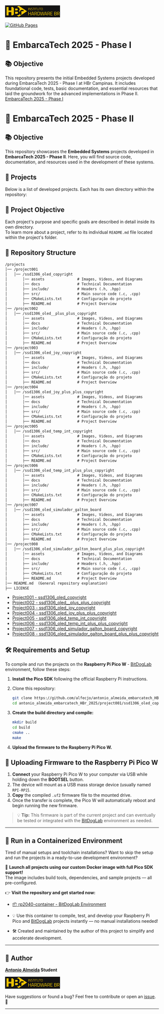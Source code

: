 [![HBr](./hbr.jpg)](https://hardware.org.br/)

[![GitHub Pages](https://img.shields.io/badge/GitHub-Pages-blue?logo=github)](https://alfecjo.github.io/antonio_almeida_embarcatech_HBr_2025/)

# 🚀 EmbarcaTech 2025 - Phase I 

## 📚 Objective
This repository presents the initial Embedded Systems projects developed during EmbarcaTech 2025 - Phase I at HBr Campinas. It includes foundational code, tests, basic documentation, and essential resources that laid the groundwork for the advanced implementations in Phase II.
[EmbarcaTech 2025 - Phase I](https://github.com/alfecjo/antonio_almeida_embarcatech_HBr_2025_fase_1)

# 🚀 EmbarcaTech 2025 - Phase II

## 📚 Objective
This repository showcases the **Embedded Systems** projects developed in **EmbarcaTech 2025 - Phase II**. Here, you will find source code, documentation, and resources used in the development of these systems.

## 🔗 Projects
Below is a list of developed projects. Each has its own directory within the repository:

## 🎯 Project Objective
Each project's purpose and specific goals are described in detail inside its own directory.  
To learn more about a project, refer to its individual `README.md` file located within the project's folder.

## 📂 Repository Structure
```
/projects
│── /project001
│   │── /ssd1306_oled_copyright
│       │── assets               # Images, Videos, and Diagrams
│       │── docs                 # Technical Documentation
│       ├── include/             # Headers (.h, .hpp)
│       ├── src/                 # Main source code (.c, .cpp)
│       ├── CMakeLists.txt       # Configuração do projeto
│       ├── README.md            # Project Overview
│── /project002
│   │── /ssd1306_oled__plus_plus_copyright
│       │── assets               # Images, Videos, and Diagrams
│       │── docs                 # Technical Documentation
│       ├── include/             # Headers (.h, .hpp)
│       ├── src/                 # Main source code (.c, .cpp)
│       ├── CMakeLists.txt       # Configuração do projeto
│       ├── README.md            # Project Overview
│── /project003
│   │── /ssd1306_oled_joy_copyright
│       │── assets               # Images, Videos, and Diagrams
│       │── docs                 # Technical Documentation
│       ├── include/             # Headers (.h, .hpp)
│       ├── src/                 # Main source code (.c, .cpp)
│       ├── CMakeLists.txt       # Configuração do projeto
│       ├── README.md            # Project Overview
│── /project004
│   │── /ssd1306_oled_joy_plus_plus_copyright
│       │── assets               # Images, Videos, and Diagrams
│       │── docs                 # Technical Documentation
│       ├── include/             # Headers (.h, .hpp)
│       ├── src/                 # Main source code (.c, .cpp)
│       ├── CMakeLists.txt       # Configuração do projeto
│       ├── README.md            # Project Overview
│── /project005
│   │── /ssd1306_oled_temp_int_copyright
│       │── assets               # Images, Videos, and Diagrams
│       │── docs                 # Technical Documentation
│       ├── include/             # Headers (.h, .hpp)
│       ├── src/                 # Main source code (.c, .cpp)
│       ├── CMakeLists.txt       # Configuração do projeto
│       ├── README.md            # Project Overview
│── /project006
│   │── /ssd1306_oled_temp_int_plus_plus_copyright
│       │── assets               # Images, Videos, and Diagrams
│       │── docs                 # Technical Documentation
│       ├── include/             # Headers (.h, .hpp)
│       ├── src/                 # Main source code (.c, .cpp)
│       ├── CMakeLists.txt       # Configuração do projeto
│       ├── README.md            # Project Overview
│── /project007
│   │── /ssd1306_oled_simulador_galton_board
│       │── assets               # Images, Videos, and Diagrams
│       │── docs                 # Technical Documentation
│       ├── include/             # Headers (.h, .hpp)
│       ├── src/                 # Main source code (.c, .cpp)
│       ├── CMakeLists.txt       # Configuração do projeto
│       ├── README.md            # Project Overview
│── /project008
│   │── /ssd1306_oled_simulador_galton_board_plus_plus_copyright
│       │── assets               # Images, Videos, and Diagrams
│       │── docs                 # Technical Documentation
│       ├── include/             # Headers (.h, .hpp)
│       ├── src/                 # Main source code (.c, .cpp)
│       ├── CMakeLists.txt       # Configuração do projeto
│       ├── README.md            # Project Overview
│── README.md  (General repository explanation)
├── LICENSE
```

- [Project001 - ssd1306_oled_copyright](./project001/ssd1306_oled_copyright/)
- [Project002 - ssd1306_oled__plus_plus_copyright](./project002/ssd1306_oled__plus_plus_copyright/)
- [Project003 - ssd1306_oled_joy_copyright](./project003/ssd1306_oled_joy_copyright/)
- [Project004 - ssd1306_oled_joy_plus_plus_copyright](./project004/ssd1306_oled_joy_plus_plus_copyright/)
- [Project005 - ssd1306_oled_temp_int_copyright](./project005/ssd1306_oled_temp_int_copyright/)
- [Project006 - ssd1306_oled_temp_int_plus_plus_copyright](./project006/ssd1306_oled_temp_int_plus_plus_copyright/)
- [Project007 - ssd1306_oled_simulador_galton_board_copyright](./project007/ssd1306_oled_simulador_galton_board_copyright/)
- [Project008 - ssd1306_oled_simulador_galton_board_plus_plus_copyright](./project008/ssd1306_oled_simulador_galton_board_plus_plus_copyright/)

## 🛠️ Requirements and Setup
To compile and run the projects on the **Raspberry Pi Pico W** - [BitDogLab](https://github.com/BitDogLab) environment, follow these steps:

1. **Install the Pico SDK** following the official Raspberry Pi instructions.

2. Clone this repository:
   ```bash
   git clone https://github.com/alfecjo/antonio_almeida_embarcatech_HBr_2025.git
   cd antonio_almeida_embarcatech_HBr_2025/project001/ssd1306_oled_copyright
   ```

3. **Create the build directory and compile:**
   ```bash
   mkdir build
   cd build
   cmake ..
   make
   ```

4. **Upload the firmware to the Raspberry Pi Pico W.**

## 🔌 Uploading Firmware to the Raspberry Pi Pico W

1. **Connect** your Raspberry Pi Pico W to your computer via USB while holding down the **BOOTSEL** button.
2. The device will mount as a USB mass storage device (usually named `RPI-RP2`).
3. **Copy** the compiled `.uf2` firmware file to the mounted drive.
4. Once the transfer is complete, the Pico W will automatically reboot and begin running the new firmware.

> 💡 **Tip:** This firmware is part of the current project and can eventually be tested or integrated with the [BitDogLab](https://github.com/BitDogLab) environment as needed.

---

## 🐳 Run in a Containerized Environment

Tired of manual setups and toolchain installations? Want to skip the setup and run the projects in a ready-to-use development environment?

🚀 **Launch all projects using our custom Docker image with full Pico SDK support!**  
The image includes build tools, dependencies, and sample projects — all pre-configured.

👉 **Visit the repository and get started now:**
- [📦 rp2040-container - BitDogLab Environment](https://github.com/alfecjo/rp2040-container)

- 💡 Use this container to compile, test, and develop your Raspberry Pi Pico and [BitDogLab](https://github.com/BitDogLab) projects instantly — no manual installations needed!
- 🛠️ Created and maintained by the author of this project to simplify and accelerate development.

---

## 👤 Author
**[Antonio Almeida](https://alfecjo.github.io/) Student**

[![HBr - Serviços](./hbr.jpg)](https://hardware.org.br/servicos/)

Have suggestions or found a bug?
Feel free to contribute or open an [issue](https://github.com/alfecjo/antonio_almeida_embarcatech_HBr_2025/issues). 🚀

---
